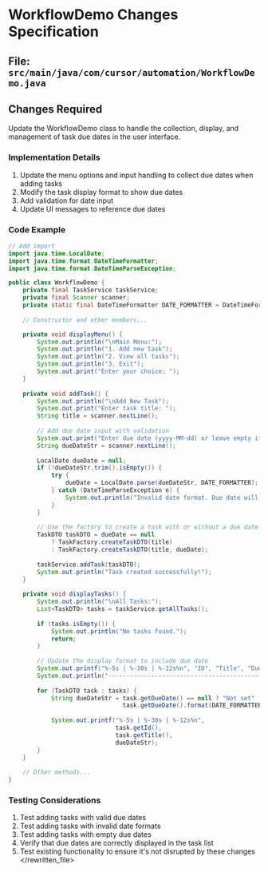 # WorkflowDemo Changes Specification

## File: `src/main/java/com/cursor/automation/WorkflowDemo.java`

## Changes Required

Update the WorkflowDemo class to handle the collection, display, and management of task due dates in the user interface.

### Implementation Details

1. Update the menu options and input handling to collect due dates when adding tasks
2. Modify the task display format to show due dates
3. Add validation for date input
4. Update UI messages to reference due dates

### Code Example

```java
// Add import
import java.time.LocalDate;
import java.time.format.DateTimeFormatter;
import java.time.format.DateTimeParseException;

public class WorkflowDemo {
    private final TaskService taskService;
    private final Scanner scanner;
    private static final DateTimeFormatter DATE_FORMATTER = DateTimeFormatter.ofPattern("yyyy-MM-dd");
    
    // Constructor and other members...

    private void displayMenu() {
        System.out.println("\nMain Menu:");
        System.out.println("1. Add new task");
        System.out.println("2. View all tasks");
        System.out.println("3. Exit");
        System.out.print("Enter your choice: ");
    }
    
    private void addTask() {
        System.out.println("\nAdd New Task");
        System.out.print("Enter task title: ");
        String title = scanner.nextLine();
        
        // Add due date input with validation
        System.out.print("Enter due date (yyyy-MM-dd) or leave empty if none: ");
        String dueDateStr = scanner.nextLine();
        
        LocalDate dueDate = null;
        if (!dueDateStr.trim().isEmpty()) {
            try {
                dueDate = LocalDate.parse(dueDateStr, DATE_FORMATTER);
            } catch (DateTimeParseException e) {
                System.out.println("Invalid date format. Due date will not be set.");
            }
        }
        
        // Use the factory to create a task with or without a due date
        TaskDTO taskDTO = dueDate == null 
            ? TaskFactory.createTaskDTO(title)
            : TaskFactory.createTaskDTO(title, dueDate);
        
        taskService.addTask(taskDTO);
        System.out.println("Task created successfully!");
    }
    
    private void displayTasks() {
        System.out.println("\nAll Tasks:");
        List<TaskDTO> tasks = taskService.getAllTasks();
        
        if (tasks.isEmpty()) {
            System.out.println("No tasks found.");
            return;
        }
        
        // Update the display format to include due date
        System.out.printf("%-5s | %-30s | %-12s%n", "ID", "Title", "Due Date");
        System.out.println("------------------------------------------------------------------------");
        
        for (TaskDTO task : tasks) {
            String dueDateStr = task.getDueDate() == null ? "Not set" : 
                                task.getDueDate().format(DATE_FORMATTER);
            
            System.out.printf("%-5s | %-30s | %-12s%n", 
                              task.getId(), 
                              task.getTitle(), 
                              dueDateStr);
        }
    }
    
    // Other methods...
}
```

### Testing Considerations

1. Test adding tasks with valid due dates
2. Test adding tasks with invalid date formats
3. Test adding tasks with empty due dates
4. Verify that due dates are correctly displayed in the task list
5. Test existing functionality to ensure it's not disrupted by these changes
</rewritten_file> 